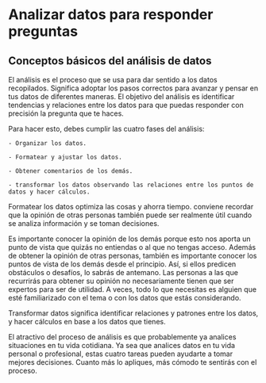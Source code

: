 # Analizar datos para responder preguntas

## Conceptos básicos del análisis de datos

El análisis es el proceso que se usa para dar sentido a los datos recopilados. Significa adoptar los pasos correctos para
avanzar y pensar en tus datos de diferentes maneras. El objetivo del análisis es identificar tendencias y relaciones entre
los datos para que puedas responder con precisión la pregunta que te haces.

Para hacer esto, debes cumplir las cuatro fases del análisis:

    - Organizar los datos.

    - Formatear y ajustar los datos.

    - Obtener comentarios de los demás.
    
    - transformar los datos observando las relaciones entre los puntos de datos y hacer cálculos.

Formatear los datos optimiza las cosas y ahorra tiempo. conviene recordar que la opinión de otras personas también puede
ser realmente útil cuando se analiza información y se toman decisiones.

Es importante conocer la opinión de los demás porque esto nos aporta un punto de vista que quizás no entiendas o al que
no tengas acceso. Además de obtener la opinión de otras personas, también es importante conocer los puntos de vista de los
demás desde el principio. Así, si ellos predicen obstáculos o desafíos, lo sabrás de antemano. Las personas a las que
recurrirás para obtener su opinión no necesariamente tienen que ser expertos para ser de utilidad. A veces, todo lo que
necesitas es alguien que esté familiarizado con el tema o con los datos que estás considerando.

Transformar datos significa identificar relaciones y patrones entre los datos, y hacer cálculos en base a los datos que tienes.

El atractivo del proceso de análisis es que probablemente ya analices situaciones en tu vida cotidiana. Ya sea que analices
datos en tu vida personal o profesional, estas cuatro tareas pueden ayudarte a tomar mejores decisiones. Cuanto más lo
apliques, más cómodo te sentirás con el proceso.
